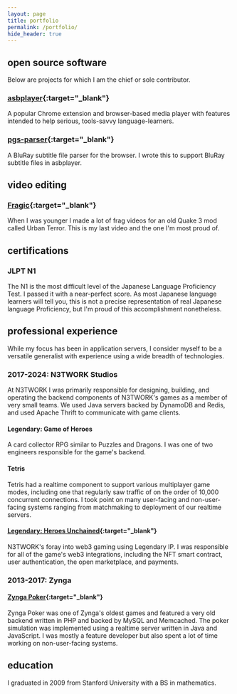 ```yaml
---
layout: page
title: portfolio
permalink: /portfolio/
hide_header: true
---
```


## open source software

Below are projects for which I am the chief or sole contributor.

### [asbplayer](https://github.com/killergerbah/asbplayer){:target="_blank"}

A popular Chrome extension and browser-based media player with features intended to help serious, tools-savvy language-learners. 

### [pgs-parser](https://github.com/killergerbah/pgs-parser){:target="_blank"}

A BluRay subtitle file parser for the browser. I wrote this to support BluRay subtitle files in asbplayer.


## video editing

### [Fragic](https://www.youtube.com/watch?v=jqyDE1xfqWo){:target="_blank"}

When I was younger I  made a lot of frag videos for an old Quake 3 mod called Urban Terror. This is my last video and the one I'm most proud of.

## certifications

### JLPT N1

The N1 is the most difficult level of the Japanese Language Proficiency Test. I passed it with a near-perfect score. As most Japanese language
learners will tell you, this is not a precise representation of real Japanese language Proficiency, but I'm proud of this accomplishment
nonetheless.

## professional experience

While my focus has been in application servers, I consider myself to be a versatile generalist with experience using a wide breadth of technologies.

### 2017-2024: N3TWORK Studios

At N3TWORK I was primarily responsible for designing, building, and operating the backend components of N3TWORK's games as a member of very small teams. We used Java servers backed by DynamoDB and Redis, and used Apache Thrift to communicate with game clients.

#### Legendary: Game of Heroes

A card collector RPG similar to Puzzles and Dragons. I was one of two engineers responsible for the game's backend.

#### Tetris

Tetris had a realtime component to support various multiplayer game modes, including one that regularly saw traffic of on the order of 10,000 concurrent connections. I took point on many user-facing and non-user-facing systems ranging from matchmaking to deployment of our realtime servers. 

#### [Legendary: Heroes Unchained](https://www.legendaryheroesunchained.com){:target="_blank"}

N3TWORK's foray into web3 gaming using Legendary IP. I was responsible for all of the game's web3 integrations, including the NFT smart contract, user authentication, the open marketplace, and payments.

### 2013-2017: Zynga

#### [Zynga Poker](https://zyngapoker.com){:target="_blank"}

Zynga Poker was one of Zynga's oldest games and featured a very old backend written in PHP and backed by MySQL and Memcached. The poker simulation was implemented using a realtime server written in Java and JavaScript. I was mostly a feature developer but also spent a lot of time working on non-user-facing systems.

## education

I graduated in 2009 from Stanford University with a BS in mathematics.

